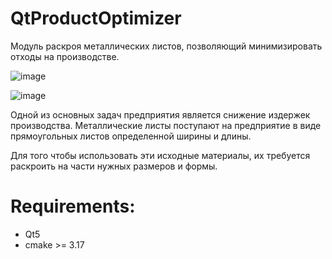 # QtProductOptimizer

Модуль раскроя металлических листов, позволяющий минимизировать отходы на производстве.

![image](https://user-images.githubusercontent.com/5605645/116072268-89606300-a697-11eb-9795-48b4a0d90a98.png)

![image](https://user-images.githubusercontent.com/5605645/116072322-97ae7f00-a697-11eb-9569-af62b139bc23.png)

Одной из основных задач предприятия является снижение издержек производства. 
Металлические листы поступают на предприятие в виде прямоугольных листов определенной ширины и длины. 

Для того чтобы использовать эти исходные материалы, их требуется раскроить на части нужных размеров и формы. 

# Requirements:
  * Qt5
  * cmake >= 3.17
